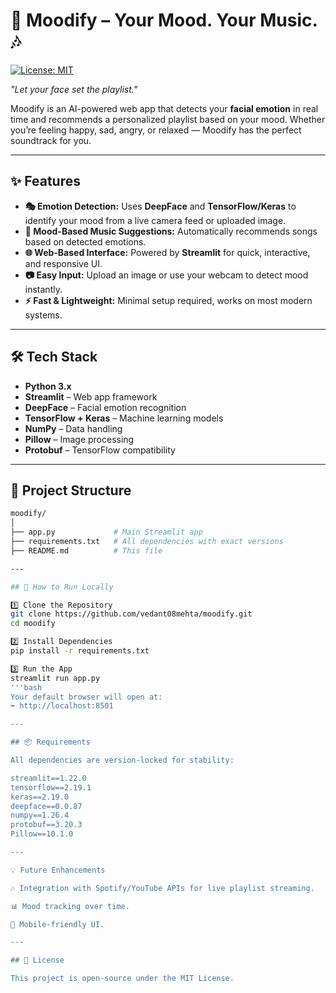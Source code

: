 # 🎵 Moodify – Your Mood. Your Music. 🎶
[![License: MIT](https://img.shields.io/badge/License-MIT-yellow.svg)](LICENSE)


*"Let your face set the playlist."*

Moodify is an AI-powered web app that detects your **facial emotion** in real time and recommends a personalized playlist based on your mood. Whether you’re feeling happy, sad, angry, or relaxed — Moodify has the perfect soundtrack for you.

---

## ✨ Features

- **🎭 Emotion Detection:** Uses **DeepFace** and **TensorFlow/Keras** to identify your mood from a live camera feed or uploaded image.  
- **🎵 Mood-Based Music Suggestions:** Automatically recommends songs based on detected emotions.  
- **🌐 Web-Based Interface:** Powered by **Streamlit** for quick, interactive, and responsive UI.  
- **📷 Easy Input:** Upload an image or use your webcam to detect mood instantly.  
- **⚡ Fast & Lightweight:** Minimal setup required, works on most modern systems.  

---

## 🛠️ Tech Stack

- **Python 3.x**  
- **Streamlit** – Web app framework  
- **DeepFace** – Facial emotion recognition  
- **TensorFlow + Keras** – Machine learning models  
- **NumPy** – Data handling  
- **Pillow** – Image processing  
- **Protobuf** – TensorFlow compatibility  

---

## 📂 Project Structure

```bash
moodify/
│
├── app.py             # Main Streamlit app
├── requirements.txt   # All dependencies with exact versions
├── README.md          # This file

---

## 🚀 How to Run Locally

1️⃣ Clone the Repository  
git clone https://github.com/vedant08mehta/moodify.git
cd moodify

2️⃣ Install Dependencies
pip install -r requirements.txt

3️⃣ Run the App
streamlit run app.py
'''bash
Your default browser will open at:
➡️ http://localhost:8501

---

## 📦 Requirements

All dependencies are version-locked for stability:

streamlit==1.22.0
tensorflow==2.19.1
keras==2.19.0
deepface==0.0.87
numpy==1.26.4
protobuf==3.20.3
Pillow==10.1.0

---

💡 Future Enhancements

🎶 Integration with Spotify/YouTube APIs for live playlist streaming.

📊 Mood tracking over time.

📱 Mobile-friendly UI.

---

## 📜 License

This project is open-source under the MIT License.
